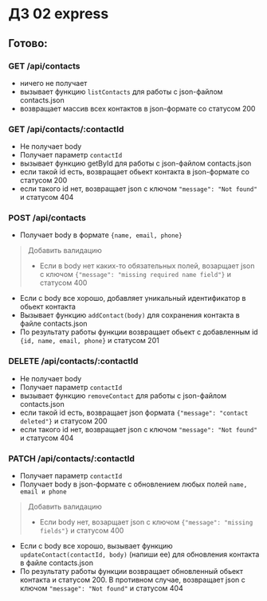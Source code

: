 # ДЗ 02 express

## Готово:

### GET /api/contacts

- ничего не получает
- вызывает функцию `listContacts` для работы с json-файлом contacts.json
- возвращает массив всех контактов в json-формате со статусом 200

### GET /api/contacts/:contactId

- Не получает body
- Получает параметр `contactId`
- вызывает функцию getById для работы с json-файлом contacts.json
- если такой id есть, возвращает обьект контакта в json-формате со статусом 200
- если такого id нет, возвращает json с ключом `"message": "Not found"` и статусом 404

### POST /api/contacts

- Получает body в формате `{name, email, phone}`

> Добавить валидацию
>- Если в body нет каких-то обязательных полей, возарщает json с ключом `{"message": "missing required name field"}` и статусом 400

- Если с body все хорошо, добавляет уникальный идентификатор в обьект контакта
- Вызывает функцию `addContact(body)` для сохранения контакта в файле
  contacts.json
- По результату работы функции возвращает обьект с добавленным id
  `{id, name, email, phone}` и статусом 201

### DELETE /api/contacts/:contactId

- Не получает body
- Получает параметр `contactId`
- вызывает функцию `removeContact` для работы с json-файлом contacts.json
- если такой id есть, возвращает json формата `{"message": "contact deleted"}` и
  статусом 200
- если такого id нет, возвращает json с ключом `"message": "Not found"` и
  статусом 404

### PATCH /api/contacts/:contactId

- Получает параметр `contactId`
- Получает body в json-формате c обновлением любых полей `name, email и phone`
> Добавить валидацию
>- Если body нет, возарщает json с ключом `{"message": "missing fields"}` и
  статусом 400
- Если с body все хорошо, вызывает функцию `updateContact(contactId, body)`
  (напиши ее) для обновления контакта в файле contacts.json
- По результату работы функции возвращает обновленный обьект контакта и
  статусом 200. В противном случае, возвращает json с ключом
  `"message": "Not found"` и статусом 404